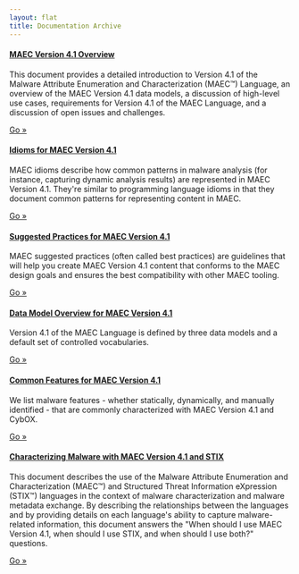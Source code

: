```yaml
---
layout: flat
title: Documentation Archive
---
```


<div class="row">
  <div class="col-md-6">
  	<div class="well">
      <h4><a href="/documentation/overview/MAEC_Overview.pdf">MAEC Version 4.1 Overview</a></h4>
      <p>This document provides a detailed introduction to Version 4.1 of the Malware Attribute Enumeration and Characterization (MAEC™) Language, an overview of the MAEC Version 4.1 data models, a discussion of high-level use cases, requirements for Version 4.1 of the MAEC Language, and a discussion of open issues and challenges.</p>
      <a class="btn btn-primary" href="/documentation/overview/MAEC_Overview.pdf">Go »</a>
    </div>
    <div class="well">
      <h4><a href="/documentation/idioms/">Idioms for MAEC Version 4.1</a></h4>
      <p>MAEC idioms describe how common patterns in malware analysis (for instance, capturing dynamic analysis results) are represented in MAEC Version 4.1. They're similar to programming language idioms in that they document common patterns for representing content in MAEC.</p>
      <a class="btn btn-primary" href="/documentation/idioms/">Go »</a>
    </div>
    <div class="well">
      <h4><a href="suggested_practices">Suggested Practices for MAEC Version 4.1</a></h4>
      <p>MAEC suggested practices (often called best practices) are guidelines that will help you create MAEC Version 4.1 content that conforms to the MAEC design goals and ensures the best compatibility with other MAEC tooling.</p>
      <a class="btn btn-primary" href="suggested_practices">Go »</a>
    </div>
  </div>
  <div class="col-md-6">
	<div class="well">
      <h4><a href="data_model_overview">Data Model Overview for MAEC Version 4.1</a></h4>
      <p>Version 4.1 of the MAEC Language is defined by three data models and a default set of controlled vocabularies.</p>
      <a class="btn btn-primary" href="data_model_overview">Go »</a>
    </div>
	<div class="well">
      <h4><a href="common_features">Common Features for MAEC Version 4.1</a></h4>
      <p>We list malware features - whether statically, dynamically, and manually identified - that are commonly characterized with MAEC Version 4.1 and CybOX.</p>
      <a class="btn btn-primary" href="common_features">Go »</a>
    </div>
	<div class="well">
      <h4><a href="characterize_malware/Characterizing_Malware_MAEC_and_STIX_v1.0.pdf">Characterizing Malware with MAEC Version 4.1 and STIX</a></h4>
      <p>This document describes the use of the Malware Attribute Enumeration and Characterization (MAEC™) and Structured Threat Information eXpression (STIX™) languages in the context of malware characterization and malware metadata exchange. By describing the relationships between the languages and by providing details on each language's ability to capture malware-related information, this document answers the "When should I use MAEC Version 4.1, when should I use STIX, and when should I use both?" questions.</p>
      <a class="btn btn-primary" href="characterize_malware/Characterizing_Malware_MAEC_and_STIX_v1.0.pdf">Go »</a>
    </div>
  </div>
</div>
